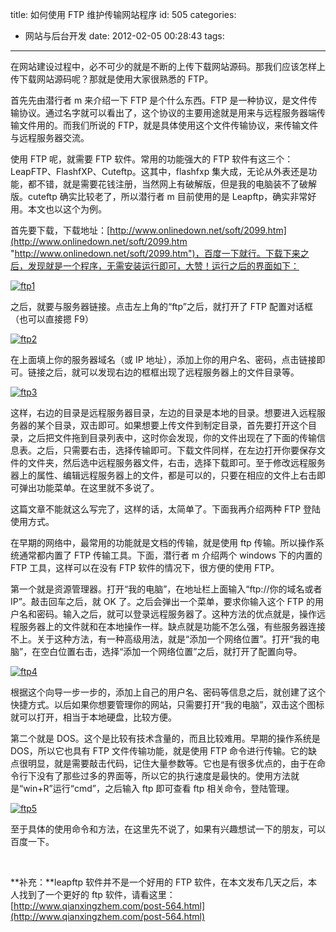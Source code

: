title: 如何使用 FTP 维护传输网站程序
id: 505
categories:
  - 网站与后台开发
date: 2012-02-05 00:28:43
tags:

---

在网站建设过程中，必不可少的就是不断的上传下载网站源码。那我们应该怎样上传下载网站源码呢？那就是使用大家很熟悉的 FTP。

首先先由潜行者 m 来介绍一下 FTP 是个什么东西。FTP 是一种协议，是文件传输协议。通过名字就可以看出了，这个协议的主要用途就是用来与远程服务器端传输文件用的。而我们所说的 FTP，就是具体使用这个文件传输协议，来传输文件与远程服务器交流。

使用 FTP 呢，就需要 FTP 软件。常用的功能强大的 FTP 软件有这三个：LeapFTP、FlashfXP、Cuteftp。这其中，flashfxp 集大成，无论从外表还是功能，都不错，就是需要花钱注册，当然网上有破解版，但是我的电脑装不了破解版。cuteftp 确实比较老了，所以潜行者 m 目前使用的是 Leapftp，确实非常好用。本文也以这个为例。

首先要下载，下载地址：[http://www.onlinedown.net/soft/2099.htm](http://www.onlinedown.net/soft/2099.htm "http://www.onlinedown.net/soft/2099.htm")，百度一下就行。下载下来之后，发现就是一个程序，无需安装运行即可，大赞！运行之后的界面如下：

[![ftp1](https://qxzm-cdn.sapi.work/blog/2012/02/ftp1.jpg)](https://qxzm-cdn.sapi.work/blog/2012/02/ftp1.jpg)

之后，就要与服务器链接。点击左上角的“ftp”之后，就打开了 FTP 配置对话框（也可以直接摁 F9）

[![ftp2](https://qxzm-cdn.sapi.work/blog/2012/02/ftp2.jpg)](https://qxzm-cdn.sapi.work/blog/2012/02/ftp2.jpg)

在上面填上你的服务器域名（或 IP 地址），添加上你的用户名、密码，点击链接即可。链接之后，就可以发现右边的框框出现了远程服务器上的文件目录等。

[![ftp3](https://qxzm-cdn.sapi.work/blog/2012/02/ftp3.jpg)](https://qxzm-cdn.sapi.work/blog/2012/02/ftp3.jpg)

这样，右边的目录是远程服务器目录，左边的目录是本地的目录。想要进入远程服务器的某个目录，双击即可。如果想要上传文件到制定目录，首先要打开这个目录，之后把文件拖到目录列表中，这时你会发现，你的文件出现在了下面的传输信息表。之后，只需要右击，选择传输即可。下载文件同样，在左边打开你要保存文件的文件夹，然后选中远程服务器文件，右击，选择下载即可。至于修改远程服务器上的属性、编辑远程服务器上的文件，都是可以的，只要在相应的文件上右击即可弹出功能菜单。在这里就不多说了。

这篇文章不能就这么写完了，这样的话，太简单了。下面我再介绍两种 FTP 登陆使用方式。

在早期的网络中，最常用的功能就是文档的传输，就是使用 ftp 传输。所以操作系统通常都内置了 FTP 传输工具。下面，潜行者 m 介绍两个 windows 下的内置的 FTP 工具，这样可以在没有 FTP 软件的情况下，很方便的使用 FTP。

第一个就是资源管理器。打开“我的电脑”，在地址栏上面输入“ftp://你的域名或者 IP”。敲击回车之后，就 OK 了。之后会弹出一个菜单，要求你输入这个 FTP 的用户名和密码。输入之后，就可以登录远程服务器了。这种方法的优点就是，操作远程服务器上的文件就和在本地操作一样。缺点就是功能不怎么强，有些服务器连接不上。关于这种方法，有一种高级用法，就是“添加一个网络位置”。打开“我的电脑”，在空白位置右击，选择“添加一个网络位置”之后，就打开了配置向导。

[![ftp4](https://qxzm-cdn.sapi.work/blog/2012/02/ftp4.jpg)](https://qxzm-cdn.sapi.work/blog/2012/02/ftp4.jpg)

根据这个向导一步一步的，添加上自己的用户名、密码等信息之后，就创建了这个快捷方式。以后如果你想要管理你的网站，只需要打开“我的电脑”，双击这个图标就可以打开，相当于本地硬盘，比较方便。

第二个就是 DOS。这个是比较有技术含量的，而且比较难用。早期的操作系统是 DOS，所以它也具有 FTP 文件传输功能，就是使用 FTP 命令进行传输。它的缺点很明显，就是需要敲击代码，记住大量参数等。它也是有很多优点的，由于在命令行下没有了那些过多的界面等，所以它的执行速度是最快的。使用方法就是“win+R”运行“cmd”，之后输入 ftp 即可查看 ftp 相关命令，登陆管理。

[![ftp5](https://qxzm-cdn.sapi.work/blog/2012/02/ftp5.jpg)](https://qxzm-cdn.sapi.work/blog/2012/02/ftp5.jpg)

至于具体的使用命令和方法，在这里先不说了，如果有兴趣想试一下的朋友，可以百度一下。

&nbsp;

**补充：**leapftp 软件并不是一个好用的 FTP 软件，在本文发布几天之后，本人找到了一个更好的 ftp 软件，请看这里：[http://www.qianxingzhem.com/post-564.html](http://www.qianxingzhem.com/post-564.html)
